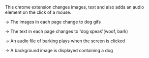 This chrome extension changes images, text and also adds an audio element on the click of a mouse.


-> The images in each page change to dog gifs

-> The text in each page changes to 'dog speak'(woof, bark)

-> An audio file of barking plays when the screen is clicked 

-> A background image is displayed containing a dog


